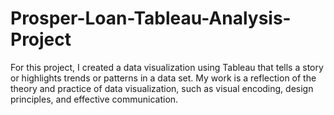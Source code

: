 # Prosper-Loan-Tableau-Analysis-Project

For this project, I created a data visualization using Tableau that tells a story or highlights trends or patterns in a data set.
My work is a reflection of the theory and practice of data visualization, such as visual encoding,
design principles, and effective communication.
